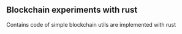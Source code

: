 ## Blockchain experiments with rust

Contains code of simple blockchain utils are implemented with rust 